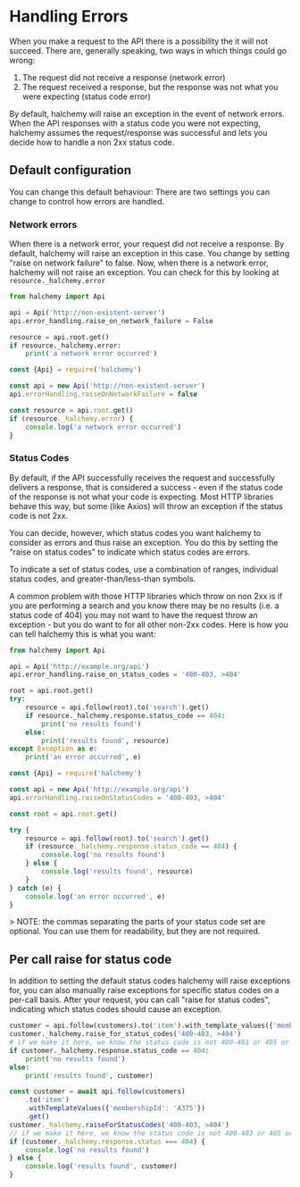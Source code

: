 # Handling Errors
When you make a request to the API there is a possibility the it will not succeed.  There are, generally speaking, two ways in which things could go wrong:
1. The request did not receive a response (network error)
2. The request received a response, but the response was not what you were expecting (status code error)

By default, halchemy will raise an exception in the event of network errors.  When the API responses with a status code you were not expecting, halchemy assumes the request/response was successful and lets you decide how to handle a non 2xx status code.

## Default configuration
You can change this default behaviour:  There are two settings you can change to control how errors are handled.
### Network errors
When there is a network error, your request did not receive a response.  By default, halchemy will raise an exception in this case.  You change by setting "raise on network failure" to false.  Now, when there is a network error, halchemy will not raise an exception.  You can check for this by looking at `resource._halchemy.error`

<tabs>
<tab name="Python">

```python
from halchemy import Api

api = Api('http://non-existent-server')
api.error_handling.raise_on_network_failure = False

resource = api.root.get()
if resource._halchemy.error:
    print('a network error occurred')
```
</tab>

<tab name="JavaScript">

```javascript
const {Api} = require('halchemy')

const api = new Api('http://non-existent-server')
api.errorHandling.raiseOnNetworkFailure = false

const resource = api.root.get()
if (resource._halchemy.error) {
    console.log('a network error occurred')
}
```
</tab>

<future-languages />
</tabs>

### Status Codes
By default, if the API successfully receives the request and successfully delivers a response, that is considered a success - even if the status code of the response is not what your code is expecting.  Most HTTP libraries behave this way, but some (like Axios) will throw an exception if the status code is not 2xx.

You can decide, however, which status codes you want halchemy to consider as errors and thus raise an exception.  You do this by setting the "raise on status codes" to indicate which status codes are errors.

To indicate a set of status codes, use a combination of ranges, individual status codes, and greater-than/less-than symbols.

A common problem with those HTTP libraries which throw on non 2xx is if you are performing a search and you know there may be no results (i.e. a status code of 404) you may not want to have the request throw an exception - but you do want to for all other non-2xx codes.  Here is how you can tell halchemy this is what you want:

<tabs>
<tab name="Python">

```python
from halchemy import Api

api = Api('http://example.org/api')
api.error_handling.raise_on_status_codes = '400-403, >404'

root = api.root.get()
try:
    resource = api.follow(root).to('search').get()
    if resource._halchemy.response.status_code == 404:
        print('no results found')
    else:
        print('results found', resource)
except Exception as e:
    print('an error occurred', e)
```
</tab>

<tab name="JavaScript">

```javascript
const {Api} = require('halchemy')

const api = new Api('http://example.org/api')
api.errorHandling.raiseOnStatusCodes = '400-403, >404'

const root = api.root.get()

try {
    resource = api.follow(root).to('search').get()
    if (resource._halchemy.response.status_code == 404) {
        console.log('no results found')
    } else {
        console.log('results found', resource)
    }
} catch (e) {
    console.log('an error occurred', e)
}
```
</tab>

<future-languages />
</tabs>
> NOTE: the commas separating the parts of your status code set are optional.  You can use them for readability, but they are not required.

## Per call raise for status code
In addition to setting the default status codes halchemy will raise exceptions for, you can also manually raise exceptions for specific status codes on a per-call basis.  After your request, you can call "raise for status codes", indicating which status codes should cause an exception.

<tabs>
<tab name="Python">

```python
customer = api.follow(customers).to('item').with_template_values({'membershipId': 'A375'}).get()
customer._halchemy.raise_for_status_codes('400-403, >404')
# if we make it here, we know the status code is not 400-403 or 405 or above, but might be 404
if customer._halchemy.response.status_code == 404:
    print('no results found')
else:
    print('results found', customer)
```
</tab>

<tab name="JavaScript">

```javascript
const customer = await api.follow(customers)
    .to('item')
    .withTemplateValues({'membershipId': 'A375'})
    .get()
customer._halchemy.raiseForStatusCodes('400-403, >404')
// if we make it here, we know the status code is not 400-403 or 405 or above, but might be 404
if (customer._halchemy.response.status === 404) {
    console.log('no results found')
} else {
    console.log('results found', customer)
}
```
</tab>

<future-languages />
</tabs>
